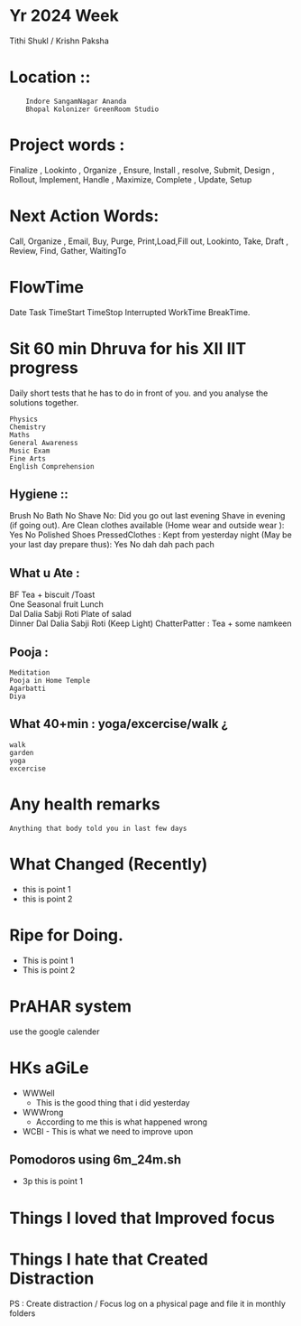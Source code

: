 # Yr 2024 Week 
  Tithi Shukl / Krishn Paksha 
# Location :: 
        Indore SangamNagar Ananda  
        Bhopal Kolonizer GreenRoom Studio
# Project words : 
Finalize , Lookinto , Organize , Ensure, Install , resolve, Submit, Design , Rollout, Implement, Handle , Maximize, Complete , Update, Setup 

# Next Action Words: 
Call, Organize , Email, Buy, Purge, Print,Load,Fill out, Lookinto, Take, Draft , Review, Find, Gather, WaitingTo 
        
# FlowTime                                                           
Date  Task TimeStart TimeStop   Interrupted  WorkTime   BreakTime.
          



# Sit 60 min Dhruva for his XII IIT progress
Daily short tests that he has to do in front of you. and you analyse the solutions together. 

    Physics 
    Chemistry 
    Maths 
    General Awareness 
    Music Exam 
    Fine Arts 
    English Comprehension 

## Hygiene :: 
Brush No Bath No Shave No:
  Did you go out last evening 
  Shave in evening (if going out). 
  Are Clean clothes available (Home wear and outside wear ): Yes No 
  Polished Shoes PressedClothes : Kept from yesterday night (May be your last day prepare thus): Yes No dah dah pach pach 
## What u Ate : 
  BF 
    Tea + biscuit /Toast  
    One Seasonal fruit 
  Lunch  
    Dal Dalia Sabji Roti
    Plate of salad  
  Dinner 
    Dal Dalia Sabji Roti 
    (Keep Light) 
  ChatterPatter  : 
    Tea + some namkeen  
## Pooja : 
    Meditation 
    Pooja in Home Temple 
    Agarbatti 
    Diya 
## What 40+min : yoga/excercise/walk ¿
    walk
    garden
    yoga
    excercise   
# Any health remarks 
    Anything that body told you in last few days 
# What Changed (Recently) 
* this is point 1
* this is point 2  
# Ripe for Doing. 
- This is point 1
- This is point 2 
# PrAHAR system 
 use the google calender 
# HKs aGiLe
  - WWWell
    - This is the good thing that i did yesterday       
  - WWWrong 
    - According to me this is what happened wrong  
  -  WCBI 
    -  This is what we need to improve upon   
## Pomodoros using 6m_24m.sh 
- 3p this is point 1 
# Things I loved that Improved focus 
# Things I hate that Created Distraction 

PS : Create distraction / Focus log on a physical page and file it in monthly folders 
